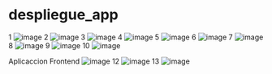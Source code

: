 # despliegue_app
1
![image](https://user-images.githubusercontent.com/91167267/211444544-5d9c322e-89f0-448b-8ede-4dc89729d03f.png)
2
![image](https://user-images.githubusercontent.com/91167267/211445137-1532782d-3ad4-4da8-b20f-64d94edaeaa3.png)
3
![image](https://user-images.githubusercontent.com/91167267/211445315-3238a610-65ff-4d9e-9cd6-989e8bdef6e7.png)
4
![image](https://user-images.githubusercontent.com/91167267/211445360-c108674d-b50b-491b-8f14-6cc7fd8e6f26.png)
5
![image](https://user-images.githubusercontent.com/91167267/211445402-a4cc1c28-3ef4-40ec-830c-8e8dff9c0d74.png)
6
![image](https://user-images.githubusercontent.com/91167267/211445736-c8925f8e-1f6f-4605-9000-4c6c45285862.png)
7
![image](https://user-images.githubusercontent.com/91167267/211445769-8e4f91e9-2c55-4fd4-90a9-3f3dd8b247c4.png)
8
![image](https://user-images.githubusercontent.com/91167267/211445872-f648dda6-2fbc-4b60-8d89-8ced9c7abba2.png)
9
![image](https://user-images.githubusercontent.com/91167267/211445984-4238714f-3545-4003-9a42-7053bbf2191a.png)
10
![image](https://user-images.githubusercontent.com/91167267/211446810-c599abb8-e892-4437-a690-43f9996fc822.png)

Aplicaccion Frontend
![image](https://user-images.githubusercontent.com/91167267/211446974-72d90a18-bff6-450a-9bda-604b772be263.png)
12
![image](https://user-images.githubusercontent.com/91167267/211447231-26017e2a-5535-4ed3-8625-597ecac3ebd3.png)
13
![image](https://user-images.githubusercontent.com/91167267/211447399-3650b6f0-37da-47e1-8e8f-dfea97baca50.png)
